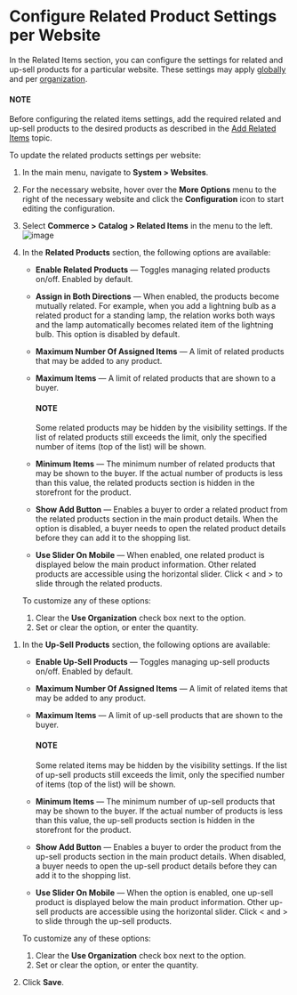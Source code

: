 <a id="sys-websites-commerce-catalog-related-products"></a>

<a id="sys-websites-commerce-catalog-upsell-products"></a>

# Configure Related Product Settings per Website

In the Related Items section, you can configure the settings for related and up-sell products for a particular website. These settings may apply [globally](../../../../configuration/commerce/catalog/global-related-products.md#sys-commerce-catalog-relate-products-main) and per [organization](../../../../user-management/organizations/org-configuration/commerce/catalog/organization-related-products.md#sys-users-organization-commerce-catalog-related-products).

#### NOTE
Before configuring the related items settings, add the required related and up-sell products to the desired products as described in the [Add Related Items](../../../../../products/products/create-simple.md#products-related-items) topic.

To update the related products settings per website:

1. In the main menu, navigate to **System > Websites**.
2. For the necessary website, hover over the <i class="fa fa-ellipsis-h fa-lg" aria-hidden="true"></i> **More Options** menu to the right of the necessary website and click the <i class="fas fa-cog" aria-hidden="true"></i> **Configuration** icon to start editing the configuration.
3. Select **Commerce > Catalog > Related Items** in the menu to the left.
   ![image](user/img/system/websites/web_configuration/RelatedProductsWebsite.png)
4. In the **Related Products** section, the following options are available:
   * **Enable Related Products** — Toggles managing related products on/off. Enabled by default.
   * **Assign in Both Directions** — When enabled, the products become mutually related. For example, when you add a lightning bulb as a related product for a standing lamp, the relation works both ways and the lamp automatically becomes related item of the lightning bulb. This option is disabled by default.
   * **Maximum Number Of Assigned Items** — A limit of related products that may be added to any product.
   * **Maximum Items** — A limit of related products that are shown to a buyer.

     #### NOTE
     Some related products may be hidden by the visibility settings. If the list of related products still exceeds the limit, only the specified number of items (top of the list) will be shown.
   * **Minimum Items** — The minimum number of related products that may be shown to the buyer. If the actual number of products is less than this value, the related products section is hidden in the storefront for the product.
   * **Show Add Button** — Enables a buyer to order a related product from the related products section in the main product details. When the option is disabled, a buyer needs to open the related product details before they can add it to the shopping list.
   * **Use Slider On Mobile** — When enabled, one related product is displayed below the main product information. Other related products are accessible using the horizontal slider. Click < and > to slide through the related products.

   To customize any of these options:
   1. Clear the **Use Organization** check box next to the option.
   2. Set or clear the option, or enter the quantity.

<!-- begin_upsell_items_body -->
1. In the **Up-Sell Products** section, the following options are available:
   * **Enable Up-Sell Products** — Toggles managing up-sell products on/off. Enabled by default.
   * **Maximum Number Of Assigned Items** — A limit of related items that may be added to any product.
   * **Maximum Items** — A limit of up-sell products that are shown to the buyer.

     #### NOTE
     Some related items may be hidden by the visibility settings. If the list of up-sell products still exceeds the limit, only the specified number of items (top of the list) will be shown.
   * **Minimum Items** — The minimum number of up-sell products that may be shown to the buyer. If the actual number of products is less than this value, the up-sell products section is hidden in the storefront for the product.
   * **Show Add Button** — Enables a buyer to order the product from the up-sell products section in the main product details. When disabled, a buyer needs to open the up-sell product details before they can add it to the shopping list.
   * **Use Slider On Mobile** — When the option is enabled, one up-sell product is displayed below the main product information. Other up-sell products are accessible using the horizontal slider. Click < and > to slide through the up-sell products.

   To customize any of these options:
   1. Clear the **Use Organization** check box next to the option.
   2. Set or clear the option, or enter the quantity.
2. Click **Save**.

<!-- fa-bars = fa-navicon -->
<!-- Ic Tiles is used as Set As Default in saved views, and as tiles in display layout options -->
<!-- IcPencil refers to Rename in Commerce and Inline Editing in CRM -->
<!-- Check mark in the square. -->
<!-- SortDesc is also used as drop-down arrow -->
